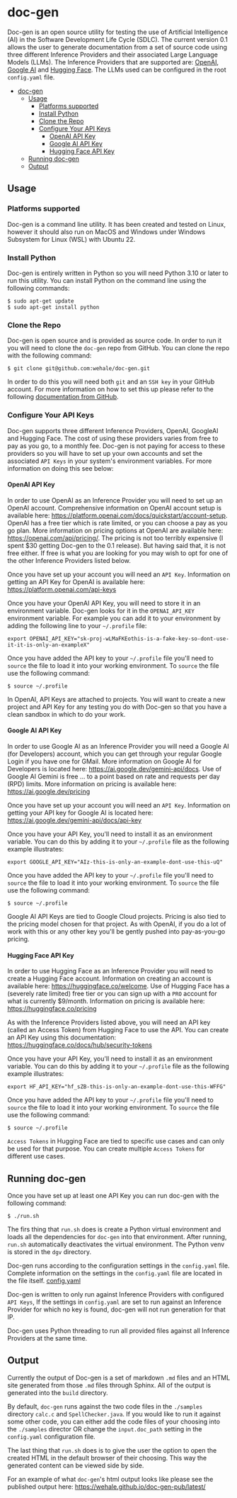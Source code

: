 # doc-gen

Doc-gen is an open source utility for testing the use of Artificial Intelligence (AI) in the Software Development Life Cycle (SDLC). The current version 0.1 allows the user to generate documentation from a set of source code using three different Inference Providers and their associated Large Language Models (LLMs). The Inference Providers that are supported are: [OpenAI](https://openai.com/), [Google AI](https://ai.google/) and [Hugging Face](https://huggingface.co/). The LLMs used can be configured in the root `config.yaml` file.

- [doc-gen](#doc-gen)
  - [Usage](#usage)
    - [Platforms supported](#platforms-supported)
    - [Install Python](#install-python)
    - [Clone the Repo](#clone-the-repo)
    - [Configure Your API Keys](#configure-your-api-keys)
      - [OpenAI API Key](#openai-api-key)
      - [Google AI API Key](#google-ai-api-key)
      - [Hugging Face API Key](#hugging-face-api-key)
  - [Running doc-gen](#running-doc-gen)
  - [Output](#output)

## Usage

### Platforms supported

Doc-gen is a command line utility. It has been created and tested on Linux, however it should also run on MacOS and Windows under Windows Subsystem for Linux (WSL) with Ubuntu 22.

### Install Python

Doc-gen is entirely written in Python so you will need Python 3.10 or later to run this utility. You can install Python on the command line using the following commands:

    $ sudo apt-get update
    $ sudo apt-get install python

### Clone the Repo

Doc-gen is open source and is provided as source code. In order to run it you will need to clone the `doc-gen` repo from GitHub. You can clone the repo with the following command:

    $ git clone git@github.com:wehale/doc-gen.git

In order to do this you will need both `git` and an `SSH key` in your GitHub account. For more information on how to set this up please refer to the following [documentation from GitHub](https://docs.github.com/en/authentication/connecting-to-github-with-ssh/adding-a-new-ssh-key-to-your-github-account).

### Configure Your API Keys

Doc-gen supports three different Inference Providers, OpenAI, GoogleAI and Hugging Face. The cost of using these providers varies from free to pay as you go, to a monthly fee. Doc-gen is not paying for access to these providers so you will have to set up your own accounts and set the associated `API Keys` in your system's environment variables. For more information on doing this see below:

#### OpenAI API Key

In order to use OpenAI as an Inference Provider you will need to set up an OpenAI account. Comprehensive information on OpenAI account setup is available here: https://platform.openai.com/docs/quickstart/account-setup. OpenAI has a free tier which is rate limited, or you can choose a pay as you go plan. More information on pricing options at OpenAI are available here: https://openai.com/api/pricing/. The pricing is not too terribly expensive (I spent $30 getting Doc-gen to the 0.1 release). But having said that, it is not free either. If free is what you are looking for you may wish to opt for one of the other Inference Providers listed below.

Once you have set up your account you will need an `API Key`. Information on getting an API Key for OpenAI is available here: https://platform.openai.com/api-keys

Once you have your OpenAI API Key, you will need to store it in an environment variable. Doc-gen looks for it in the `OPENAI_API_KEY` environment variable. For example you can add it to your environment by adding the following line to your `~/.profile` file:

    export OPENAI_API_KEY="sk-proj-wLMaFKEothis-is-a-fake-key-so-dont-use-it-it-is-only-an-exampleX"

Once you have added the API key to your `~/.profile` file you'll need to `source` the file to load it into your working environment. To `source` the file use the following command:

    $ source ~/.profile

In OpenAI, API Keys are attached to projects. You will want to create a new project and API Key for any testing you do with Doc-gen so that you have a clean sandbox in which to do your work.

#### Google AI API Key

In order to use Google AI as an Inference Provider you will need a Google AI (for Developers) account, which you can get through your regular Google Login if you have one for GMail. More information on Google AI for Developers is located here: https://ai.google.dev/gemini-api/docs. Use of Google AI Gemini is free ... to a point based on rate and requests per day (RPD) limits. More information on pricing is available here: https://ai.google.dev/pricing

Once you have set up your account you will need an `API Key`. Information on getting your API key for Google AI is located here: https://ai.google.dev/gemini-api/docs/api-key

Once you have your API Key, you'll need to install it as an environment variable. You can do this by adding it to your `~/.profile` file as the following example illustrates:

    export GOOGLE_API_KEY="AIz-this-is-only-an-example-dont-use-this-uQ"

Once you have added the API key to your `~/.profile` file you'll need to `source` the file to load it into your working environment. To `source` the file use the following command:

    $ source ~/.profile

Google AI API Keys are tied to Google Cloud projects. Pricing is also tied to the pricing model chosen for that project. As with OpenAI, if you do a lot of work with this or any other key you'll be gently pushed into pay-as-you-go pricing.

#### Hugging Face API Key

In order to use Hugging Face as an Inference Provider you will need to create a Hugging Face account. Information on creating an account is available here: https://huggingface.co/welcome. Use of Hugging Face has a (severely rate limited) free tier or you can sign up with a `PRO` account for what is currently $9/month. Information on pricing is available here: https://huggingface.co/pricing

As with the Inference Providers listed above, you will need an API key (called an Access Token) from Hugging Face to use the API. You can create an API Key using this documentation: https://huggingface.co/docs/hub/security-tokens

Once you have your API Key, you'll need to install it as an environment variable. You can do this by adding it to your `~/.profile` file as the following example illustrates:

    export HF_API_KEY="hf_sZB-this-is-only-an-example-dont-use-this-WFFG"

Once you have added the API key to your `~/.profile` file you'll need to `source` the file to load it into your working environment. To `source` the file use the following command:

    $ source ~/.profile

`Access Tokens` in Hugging Face are tied to specific use cases and can only be used for that purpose. You can create multiple `Access Tokens` for different use cases.


## Running doc-gen

Once you have set up at least one API Key you can run doc-gen with the following command:

    $ ./run.sh

The firs thing that `run.sh` does is create a Python virtual environment and loads all the dependencies for `doc-gen` into that environment. After running, `run.sh` automatically deactivates the virtual environment. The Python venv is stored in the `dgv` directory.

Doc-gen runs according to the configuration settings in the `config.yaml` file. Complete information on the settings in the `config.yaml` file are located in the file itself. [config.yaml](./config.yaml)

Doc-gen is written to only run against Inference Providers with configured `API Keys`, If the settings in `config.yaml` are set to run against an Inference Provider for which no key is found, doc-gen will not run generation for that IP.

Doc-gen uses Python threading to run all provided files against all Inference Providers at the same time. 

## Output

Currently the output of Doc-gen is a set of markdown `.md` files and an HTML site generated from those `.md` files through Sphinx. All of the output is generated into the `build` directory. 

By default, `doc-gen` runs against the two code files in the `./samples` directory `calc.c` and `SpellChecker.java`. If you would like to run it against some other code, you can either add the code files of your choosing into the `./samples` director OR change the `input.doc_path` setting in the `config.yaml` configuration file.

The last thing that `run.sh` does is to give the user the option to open the created HTML in the default browser of their choosing. This way the generated content can be viewed side by side.

For an example of what `doc-gen`'s html output looks like please see the published output here: https://wehale.github.io/doc-gen-pub/latest/